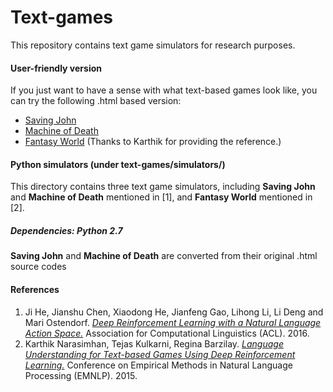 # Text-games
This repository contains text game simulators for research purposes.

#### User-friendly version
If you just want to have a sense with what text-based games look like, you can try the following .html based version:
 - [Saving John](http://interactivestoryspace.appspot.com/final2_sjohn_jtsay.html)
 - [Machine of Death](http://ifarchive.giga.or.at/if-archive/games/competition2013/web/machineofdeath/MachineOfDeath.html)
 - [Fantasy World](http://horizondark.com:8000/webclient/) (Thanks to Karthik for providing the reference.)

#### Python simulators (under text-games/simulators/)
This directory contains three text game simulators, including **Saving John** and **Machine of Death** mentioned in [1], and **Fantasy World** mentioned in [2].

##### Dependencies: Python 2.7

**Saving John** and **Machine of Death** are converted from their original .html source codes

#### References
1. Ji He, Jianshu Chen, Xiaodong He, Jianfeng Gao, Lihong Li, Li Deng and Mari Ostendorf. [_Deep Reinforcement Learning with a Natural Language Action Space._](http://arxiv.org/abs/1511.04636) Association for Computational Linguistics (ACL). 2016.
2. Karthik Narasimhan, Tejas Kulkarni, Regina Barzilay. [_Language Understanding for Text-based Games Using Deep Reinforcement Learning._](http://aclweb.org/anthology/D/D15/D15-1001.pdf) Conference on Empirical Methods in Natural Language Processing (EMNLP). 2015.
